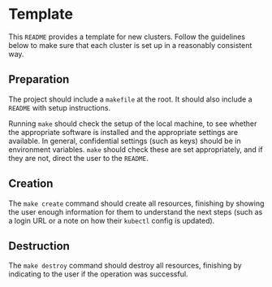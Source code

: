 # Template

This `README` provides a template for new clusters. Follow the guidelines below to make sure that each cluster is set up in a reasonably consistent way.

## Preparation

The project should include a `makefile` at the root. It should also include a `README` with setup instructions.

Running `make` should check the setup of the local machine, to see whether the appropriate software is installed and the appropriate settings are available. In general, confidential settings (such as keys) should be in environment variables. `make` should check these are set appropriately, and if they are not, direct the user to the `README`.

## Creation

The `make create` command should create all resources, finishing by showing the user enough information for them to understand the next steps (such as a login URL or a note on how their `kubectl` config is updated).

## Destruction

The `make destroy` command should destroy all resources, finishing by indicating to the user if the operation was successful.

